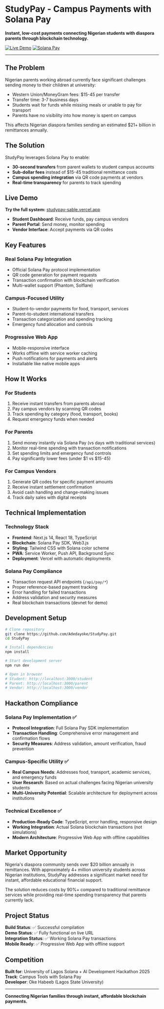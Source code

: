 # StudyPay - Campus Payments with Solana Pay

**Instant, low-cost payments connecting Nigerian students with diaspora parents through blockchain technology.**

[![Live Demo](https://img.shields.io/badge/🚀-Live%20Demo-14F195?style=for-the-badge)](https://studypay-sable.vercel.app)
[![Solana Pay](https://img.shields.io/badge/⚡-Solana%20Pay-9945FF?style=for-the-badge)](https://solanapay.com)

---

## The Problem

Nigerian parents working abroad currently face significant challenges sending money to their children at university:
- Western Union/MoneyGram fees: $15-45 per transfer
- Transfer time: 3-7 business days
- Students wait for funds while missing meals or unable to pay for transport
- Parents have no visibility into how money is spent on campus

This affects Nigerian diaspora families sending an estimated $21+ billion in remittances annually.

## The Solution

StudyPay leverages Solana Pay to enable:
- **30-second transfers** from parent wallets to student campus accounts
- **Sub-dollar fees** instead of $15-45 traditional remittance costs
- **Campus spending integration** via QR code payments at vendors
- **Real-time transparency** for parents to track spending

## Live Demo

**Try the full system:** [studypay-sable.vercel.app](https://studypay-sable.vercel.app)

- **Student Dashboard**: Receive funds, pay campus vendors
- **Parent Portal**: Send money, monitor spending
- **Vendor Interface**: Accept payments via QR codes

## Key Features

### Real Solana Pay Integration
- Official Solana Pay protocol implementation
- QR code generation for payment requests
- Transaction confirmation with blockchain verification
- Multi-wallet support (Phantom, Solflare)

### Campus-Focused Utility
- Student-to-vendor payments for food, transport, services
- Parent-to-student international transfers
- Transaction categorization and spending tracking
- Emergency fund allocation and controls

### Progressive Web App
- Mobile-responsive interface
- Works offline with service worker caching
- Push notifications for payments and alerts
- Installable like native mobile apps

## How It Works

### For Students
1. Receive instant transfers from parents abroad
2. Pay campus vendors by scanning QR codes
3. Track spending by category (food, transport, books)
4. Request emergency funds when needed

### For Parents
1. Send money instantly via Solana Pay (vs days with traditional services)
2. Monitor real-time spending with transaction notifications
3. Set spending limits and emergency fund controls
4. Pay significantly lower fees (under $1 vs $15-45)

### For Campus Vendors
1. Generate QR codes for specific payment amounts
2. Receive instant settlement confirmation
3. Avoid cash handling and change-making issues
4. Track daily sales with digital receipts

## Technical Implementation

### Technology Stack
- **Frontend**: Next.js 14, React 18, TypeScript
- **Blockchain**: Solana Pay SDK, Web3.js
- **Styling**: Tailwind CSS with Solana color scheme
- **PWA**: Service Worker, Push API, Background Sync
- **Deployment**: Vercel with automatic deployments

### Solana Pay Compliance
- Transaction request API endpoints (`/api/pay/*`)
- Proper reference-based payment tracking
- Error handling for failed transactions
- Address validation and security measures
- Real blockchain transactions (devnet for demo)

## Development Setup

```bash
# Clone repository
git clone https://github.com/Adedayoke/StudyPay.git
cd StudyPay

# Install dependencies
npm install

# Start development server
npm run dev

# Open in browser
# Student: http://localhost:3000/student
# Parent: http://localhost:3000/parent
# Vendor: http://localhost:3000/vendor
```

## Hackathon Compliance

### Solana Pay Implementation ✅
- **Protocol Integration**: Full Solana Pay SDK implementation
- **Transaction Handling**: Comprehensive error management and confirmation flows
- **Security Measures**: Address validation, amount verification, fraud prevention

### Campus-Specific Utility ✅
- **Real Campus Needs**: Addresses food, transport, academic services, and emergency funds
- **User Research**: Based on actual challenges facing Nigerian university students
- **Multi-University Potential**: Scalable architecture for deployment across institutions

### Technical Excellence ✅
- **Production-Ready Code**: TypeScript, error handling, responsive design
- **Working Integration**: Actual Solana blockchain transactions (not simulations)
- **Modern Architecture**: Progressive Web App with offline capabilities

## Market Opportunity

Nigeria's diaspora community sends over $20 billion annually in remittances. With approximately 4+ million university students across Nigerian institutions, StudyPay addresses a significant market need for instant, affordable educational financial support.

The solution reduces costs by 90%+ compared to traditional remittance services while providing real-time spending transparency that parents currently lack.

## Project Status

**Build Status**: ✅ Successful compilation  
**Demo Status**: ✅ Fully functional on live URL  
**Integration Status**: ✅ Working Solana Pay transactions  
**Mobile Ready**: ✅ Progressive Web App with offline support

## Competition

**Built for**: University of Lagos Solana + AI Development Hackathon 2025  
**Track**: Campus Tools with Solana Pay  
**Developer**: Oke Habeeb (Lagos State University)

---

**Connecting Nigerian families through instant, affordable blockchain payments.**